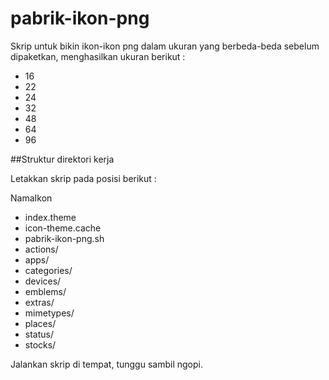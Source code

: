 pabrik-ikon-png
===============

Skrip untuk bikin ikon-ikon png dalam ukuran yang berbeda-beda sebelum dipaketkan, menghasilkan ukuran berikut :
- 16
- 22
- 24
- 32
- 48
- 64
- 96

##Struktur direktori kerja

Letakkan skrip pada posisi berikut :

NamaIkon
- index.theme
- icon-theme.cache
- pabrik-ikon-png.sh
- actions/
- apps/
- categories/
- devices/
- emblems/
- extras/
- mimetypes/
- places/
- status/
- stocks/

Jalankan skrip di tempat, tunggu sambil ngopi.
